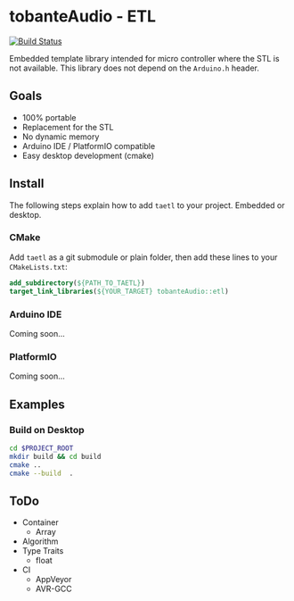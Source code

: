 # tobanteAudio - ETL

[![Build Status](https://travis-ci.org/tobanteAudio/taetl.svg?branch=master)](https://travis-ci.org/tobanteAudio/taetl)

Embedded template library intended for micro controller where the STL is not available. This library does not depend on the `Arduino.h` header.

## Goals

- 100% portable
- Replacement for the STL
- No dynamic memory
- Arduino IDE / PlatformIO compatible
- Easy desktop development (cmake)

## Install

The following steps explain how to add `taetl` to your project. Embedded or desktop.

### CMake

Add `taetl` as a git submodule or plain folder, then add these lines to your `CMakeLists.txt`:

```cmake
add_subdirectory(${PATH_TO_TAETL})
target_link_libraries(${YOUR_TARGET} tobanteAudio::etl)
```

### Arduino IDE

Coming soon...

### PlatformIO

Coming soon...

## Examples

### Build on Desktop

```sh
cd $PROJECT_ROOT
mkdir build && cd build
cmake ..
cmake --build  .
```

## ToDo

- Container
  - Array
- Algorithm
- Type Traits
  - float
- CI
  - AppVeyor
  - AVR-GCC
